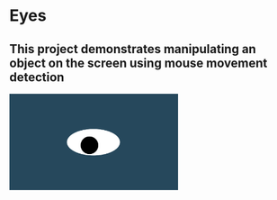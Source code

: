 # Eyes
## This project demonstrates manipulating an object on the screen using mouse movement detection
<img src="oneeye.png" width='300' />

